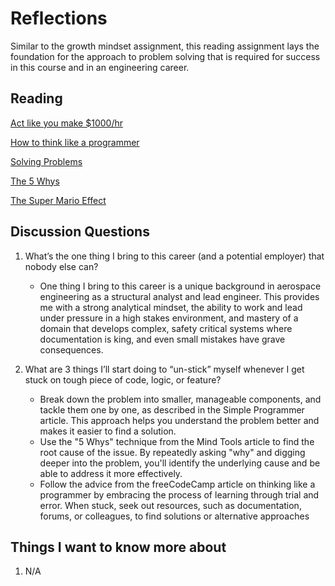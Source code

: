 # Reflections

Similar to the growth mindset assignment, this reading assignment lays the foundation for the approach to problem solving that is required for success in this course and in an engineering career.

## Reading

[Act like you make $1000/hr](https://anthony-moore.medium.com/pretend-your-time-is-worth-1-000-hour-and-youll-become-100x-more-productive-6ab2302b8e8c)

[How to think like a programmer](https://www.freecodecamp.org/news/how-to-think-like-a-programmer-lessons-in-problem-solving-d1d8bf1de7d2)

[Solving Problems](https://simpleprogrammer.com/solving-problems-breaking-it-down/)

[The 5 Whys](https://www.mindtools.com/a3mi00v/5-whys)

[The Super Mario Effect](https://www.youtube.com/watch?v=9vJRopau0g0)

## Discussion Questions

1. What’s the one thing I bring to this career (and a potential employer) that nobody else can?

    - One thing I bring to this career is a unique background in aerospace engineering as a structural analyst and lead engineer. This provides me with a strong analytical mindset, the ability to work and lead under pressure in a high stakes environment, and mastery of a domain that develops complex, safety critical systems where documentation is king, and even small mistakes have grave consequences.

2. What are 3 things I’ll start doing to “un-stick” myself whenever I get stuck on tough piece of code, logic, or feature?

    - Break down the problem into smaller, manageable components, and tackle them one by one, as described in the Simple Programmer article. This approach helps you understand the problem better and makes it easier to find a solution.
    - Use the "5 Whys" technique from the Mind Tools article to find the root cause of the issue. By repeatedly asking "why" and digging deeper into the problem, you'll identify the underlying cause and be able to address it more effectively.
    - Follow the advice from the freeCodeCamp article on thinking like a programmer by embracing the process of learning through trial and error. When stuck, seek out resources, such as documentation, forums, or colleagues, to find solutions or alternative approaches

## Things I want to know more about

1. N/A
